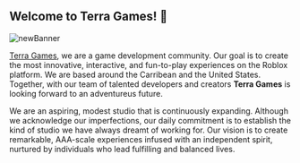 ## Welcome to Terra Games! 👋
![newBanner](https://media.discordapp.net/attachments/1199911823944724570/1206305029808726126/terraGamesBanner.jpg?ex=65db861b&is=65c9111b&hm=2c6ef417a67705b8295be13f00426415b3691eb217ecab5b1148edfbce8d4ccb&=&format=webp&width=1439&height=431)

[Terra Games](https://terradream.games), we are a game development community. Our goal is to create the most innovative, interactive, and fun-to-play experiences on the Roblox platform. We are based around the Carribean and the United States. Together, with our team of talented developers and creators **Terra Games** is looking forward to an adventureus future.

We are an aspiring, modest studio that is continuously expanding. Although we acknowledge our imperfections, our daily commitment is to establish the kind of studio we have always dreamt of working for. Our vision is to create remarkable, AAA-scale experiences infused with an independent spirit, nurtured by individuals who lead fulfilling and balanced lives.
<!--

**Here are some ideas to get you started:**

🙋‍♀️ A short introduction - what is your organization all about?
🌈 Contribution guidelines - how can the community get involved?
👩‍💻 Useful resources - where can the community find your docs? Is there anything else the community should know?
🍿 Fun facts - what does your team eat for breakfast?
🧙 Remember, you can do mighty things with the power of [Markdown](https://docs.github.com/github/writing-on-github/getting-started-with-writing-and-formatting-on-github/basic-writing-and-formatting-syntax)
-->
